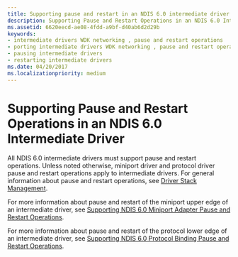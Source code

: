 ```yaml
---
title: Supporting pause and restart in an NDIS 6.0 intermediate driver
description: Supporting Pause and Restart Operations in an NDIS 6.0 Intermediate Driver
ms.assetid: 6620eecd-ae08-4fdd-a9bf-d40ab6d2d29b
keywords:
- intermediate drivers WDK networking , pause and restart operations
- porting intermediate drivers WDK networking , pause and restart operations
- pausing intermediate drivers
- restarting intermediate drivers
ms.date: 04/20/2017
ms.localizationpriority: medium
---
```


# Supporting Pause and Restart Operations in an NDIS 6.0 Intermediate Driver




All NDIS 6.0 intermediate drivers must support pause and restart operations. Unless noted otherwise, miniport driver and protocol driver pause and restart operations apply to intermediate drivers. For general information about pause and restart operations, see [Driver Stack Management](driver-stack-management.md).

For more information about pause and restart of the miniport upper edge of an intermediate driver, see [Supporting NDIS 6.0 Miniport Adapter Pause and Restart Operations](supporting-ndis-6-0-miniport-adapter-pause-and-restart-operations.md).

For more information about pause and restart of the protocol lower edge of an intermediate driver, see [Supporting NDIS 6.0 Protocol Binding Pause and Restart Operations](supporting-ndis-6-0-protocol-binding-pause-and-restart-operations.md).

 

 





